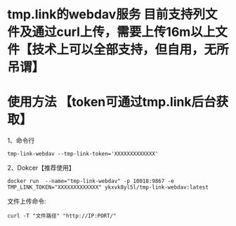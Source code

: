 # tmp.link的webdav服务 目前支持列文件及通过curl上传，需要上传16m以上文件【技术上可以全部支持，但自用，无所吊谓】  

# 使用方法 【token可通过tmp.link后台获取】
1、命令行
```
tmp-link-webdav --tmp-link-token='XXXXXXXXXXXXX'
```
2、Dokcer【推荐使用】
```
docker run  --name="tmp-link-webdav" -p 10018:9867 -e TMP_LINK_TOKEN="XXXXXXXXXXXXX" ykxvk8yl5l/tmp-link-webdav:latest
```

文件上传命令:
```
curl -T "文件路径" "http://IP:PORT/" 
```
